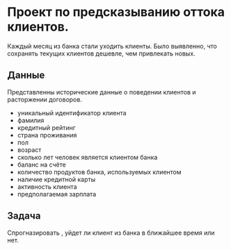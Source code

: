 # Проект по предсказыванию оттока клиентов.

Каждый месяц из банка стали уходить клиенты. Было выявленно, что сохранять текущих клиентов дешевле, чем привлекать новых.

## Данные

Представленны исторические данные о поведении клиентов и расторжении договоров.

* уникальный идентификатор клиента
* фамилия
* кредитный рейтинг
* страна проживания
* пол
* возраст
* сколько лет человек является клиентом банка
* баланс на счёте
* количество продуктов банка, используемых клиентом 
* наличие кредитной карты
* активность клиента
* предполагаемая зарплата

## Задача

Спрогназировать , уйдет ли клиент из банка в ближайшее время или нет.
